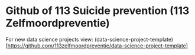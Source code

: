 # Github of 113 Suicide prevention (113 Zelfmoordpreventie)

For new data science projects view: (data-science-project-template)[https://github.com/113zelfmoordpreventie/data-science-project-template]

